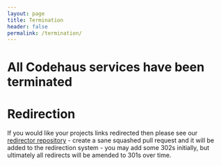 ```yaml
---
layout: page
title: Termination
header: false
permalink: /termination/
---
```


# All Codehaus services have been terminated

# Redirection

If you would like your projects links redirected then please see our <a href='https://github.com/codehaus/redirector'>redirector repository</a> - create a sane squashed pull request and it will be added to the redirection system - you may add some 302s initially, but ultimately all redirects will be amended to 301s over time.

